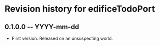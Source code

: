 # Revision history for edificeTodoPort

## 0.1.0.0 -- YYYY-mm-dd

* First version. Released on an unsuspecting world.
